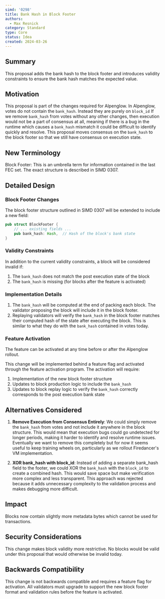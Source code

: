 ```yaml
---
simd: '0298'
title: Bank Hash in Block Footer
authors:
  - Max Resnick
category: Standard
type: Core
status: Idea
created: 2024-03-26
---
```


## Summary

This proposal adds the bank hash to the block footer and introduces
validity constraints to ensure the bank hash matches the expected value.

## Motivation

This proposal is part of the changes required for Alpenglow. In Alpenglow,
votes do not contain the `bank_hash`. Instead they are purely on `block_id`
If we remove `bank_hash` from votes without any other
changes, then execution would not be a part of consensus at all, meaning if
there is a bug in the runtime which causes a `bank_hash` mismatch it could be
difficult to identify quickly and resolve. This proposal moves consensus on the
`bank_hash` to the block footer so that we still have consensus
on execution state.

## New Terminology

Block Footer: This is an umbrella term for information contained in the last
FEC set.
The exact structure is described in SIMD 0307.

## Detailed Design

### Block Footer Changes

The block footer structure outlined in SIMD 0307
will be extended to include a new field:

```rust
pub struct BlockFooter {
    // ... existing fields ...
    pub bank_hash: Hash,  // Hash of the block's bank state
}
```

### Validity Constraints

In addition to the current validity constraints, a block will be considered
invalid if:

1. The `bank_hash` does not match the post execution state of the block
2. The `bank_hash` is missing (for blocks after the feature is activated)

### Implementation Details

1. The `bank_hash` will be computed at the end of packing each block.
The validator proposing the block will include it in the block footer.
2. Replaying validators will verify the `bank_hash` in the block footer
matches their computed hash of the state after executing the block.
This is similar to what they do with the `bank_hash`
contained in votes today.

### Feature Activation

The feature can be activated at any time before or after the Alpenglow rollout.

This change will be implemented behind a feature flag and activated through the
feature activation program. The activation will require:

1. Implementation of the new block footer structure
2. Updates to block production logic to include the `bank_hash`
3. Updates to block replay logic to verify the `bank_hash` correctly corresponds to
   the post execution bank state

## Alternatives Considered

1. **Remove Execution from Consensus Entirely**: We could simply remove the
   `bank_hash` from votes and not include it anywhere in the block structure. This
   would mean that execution bugs could go undetected for longer periods,
   making it harder to identify and resolve runtime issues. Eventually we want
   to remove this completely but for now it seems useful to keep training
   wheels on, particularly as we rollout Firedancer's VM implementation.

2. **XOR bank_hash with block_id**: Instead of adding a separate
   bank_hash field to the footer, we could XOR the `bank_hash` with the `block_id`
   to create a combined hash. This would save space but make verification more
   complex and less transparent. This approach was rejected because it adds
   unnecessary complexity to the validation process and makes debugging more
difficult.

## Impact

Blocks now contain slightly more metadata bytes which cannot be used for
transactions.

## Security Considerations

This change makes block validity more restrictive. No blocks would be valid
under this proposal that would otherwise be invalid today.

## Backwards Compatibility

This change is not backwards compatible and requires a feature flag for
activation. All validators must upgrade to support the new block footer format
and validation rules before the feature is activated.
